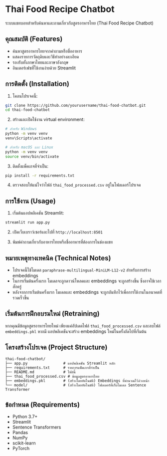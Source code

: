 # Thai Food Recipe Chatbot

ระบบแชทบอทสำหรับค้นหาและถามเกี่ยวกับสูตรอาหารไทย (Thai Food Recipe Chatbot)

## คุณสมบัติ (Features)

- ค้นหาสูตรอาหารไทยจากคำถามหรือชื่ออาหาร
- แสดงรายการวัตถุดิบและวิธีทำอย่างละเอียด
- รองรับทั้งภาษาไทยและภาษาอังกฤษ
- อินเตอร์เฟซที่ใช้งานง่ายด้วย Streamlit

## การติดตั้ง (Installation)

1. โคลนโปรเจคนี้:

```bash
git clone https://github.com/yourusername/thai-food-chatbot.git
cd thai-food-chatbot
```

2. สร้างและเปิดใช้งาน virtual environment:

```bash
# สำหรับ Windows
python -m venv venv
venv\Scripts\activate

# สำหรับ macOS และ Linux
python -m venv venv
source venv/bin/activate
```

3. ติดตั้งแพ็คเกจที่จำเป็น:

```bash
pip install -r requirements.txt
```

4. ตรวจสอบให้แน่ใจว่าไฟล์ `thai_food_processed.csv` อยู่ในโฟลเดอร์โปรเจค

## การใช้งาน (Usage)

1. เริ่มต้นแอปพลิเคชัน Streamlit:

```bash
streamlit run app.py
```

2. เปิดเว็บเบราว์เซอร์และไปที่ `http://localhost:8501`

3. พิมพ์คำถามเกี่ยวกับอาหารไทยหรือชื่ออาหารที่ต้องการในช่องแชท

## หมายเหตุทางเทคนิค (Technical Notes)

- โปรเจคนี้ใช้โมเดล `paraphrase-multilingual-MiniLM-L12-v2` สำหรับการสร้าง embeddings
- ในการเริ่มต้นครั้งแรก โมเดลจะถูกดาวน์โหลดและ embeddings จะถูกสร้างขึ้น ซึ่งอาจใช้เวลาสักครู่
- หลังจากการเริ่มต้นครั้งแรก โมเดลและ embeddings จะถูกบันทึกไว้เพื่อการใช้งานในอนาคตที่รวดเร็วขึ้น

## เริ่มต้นการฝึกอบรมใหม่ (Retraining)

หากคุณมีข้อมูลสูตรอาหารไทยใหม่ เพียงแค่อัปเดตไฟล์ `thai_food_processed.csv` และลบไฟล์ `embeddings.pkl` หากมี แอปพลิเคชันจะสร้าง embeddings ใหม่ในครั้งถัดไปที่เริ่มต้น

## โครงสร้างโปรเจค (Project Structure)

```
thai-food-chatbot/
├── app.py                # แอปพลิเคชัน Streamlit หลัก
├── requirements.txt      # รายการแพ็คเกจที่จำเป็น
├── README.md             # ไฟล์นี้
├── thai_food_processed.csv # ข้อมูลสูตรอาหารไทย
├── embeddings.pkl        # (สร้างโดยอัตโนมัติ) Embeddings ที่คำนวณไว้ล่วงหน้า
└── model/                # (สร้างโดยอัตโนมัติ) โฟลเดอร์ที่เก็บโมเดล Sentence Transformer
```

## ข้อกำหนด (Requirements)

- Python 3.7+
- Streamlit
- Sentence Transformers
- Pandas
- NumPy
- scikit-learn
- PyTorch
